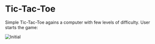 # Tic-Tac-Toe
Simple Tic-Tac-Toe agains a computer with few levels of difficulty.
User starts the game:

![Initial](https://user-images.githubusercontent.com/60892608/190281212-64ea6285-b31e-4502-8d76-abc540de7386.png)

